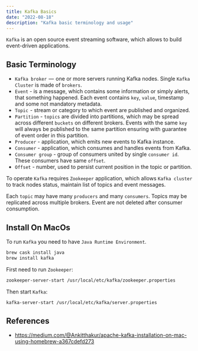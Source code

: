 ```yaml
---
title: Kafka Basics
date: "2022-08-18"
description: "Kafka basic terminology and usage"
---
```


`Kafka` is an open source event streaming software, which allows to build event-driven applications.

## Basic Terminology

- `Kafka broker`  —  one or more servers running Kafka nodes. Single `Kafka Cluster` is made of `brokers`.
- `Event` - is a message, which contains some information or simply alerts, that something happened.
  Each event contains `key`, `value`, timestamp and some not mandatory metadata.
- `Topic`  - stream or category to which event are published and organized.
- `Partition` - `topics` are divided into partitions, which may be spread across different `buckets`
  on different brokers. Events with the same `key` will always be published to the same partition
  ensuring with guarantee of event order in this partition.
- `Producer` - application, which emits new events to Kafka instance.
- `Consumer` - application, which consumes and handles events from Kafka.
- `Consumer group` - group of consumers united by single `consumer id`. These consumers have same `offset`.
- `Offset` - number, used to persist current position in the topic or partition.

To operate `Kafka` requires `Zookeeper` application, which allows `Kafka cluster` to track nodes status,
maintain list of topics and event messages.

Each `topic` may have many `producers` and many `consumers`. Topics may be replicated across multiple brokers.
Event are not deleted after consumer consumption.

## Install On MacOs

To run `Kafka` you need to have `Java Runtime Environment`.

```bash
brew cask install java
brew install kafka
```

First need to run `Zookeeper`:

```bash
zookeeper-server-start /usr/local/etc/kafka/zookeeper.properties
```

Then start `Kafka`:

```bash
kafka-server-start /usr/local/etc/kafka/server.properties
```

## References

- https://medium.com/@Ankitthakur/apache-kafka-installation-on-mac-using-homebrew-a367cdefd273